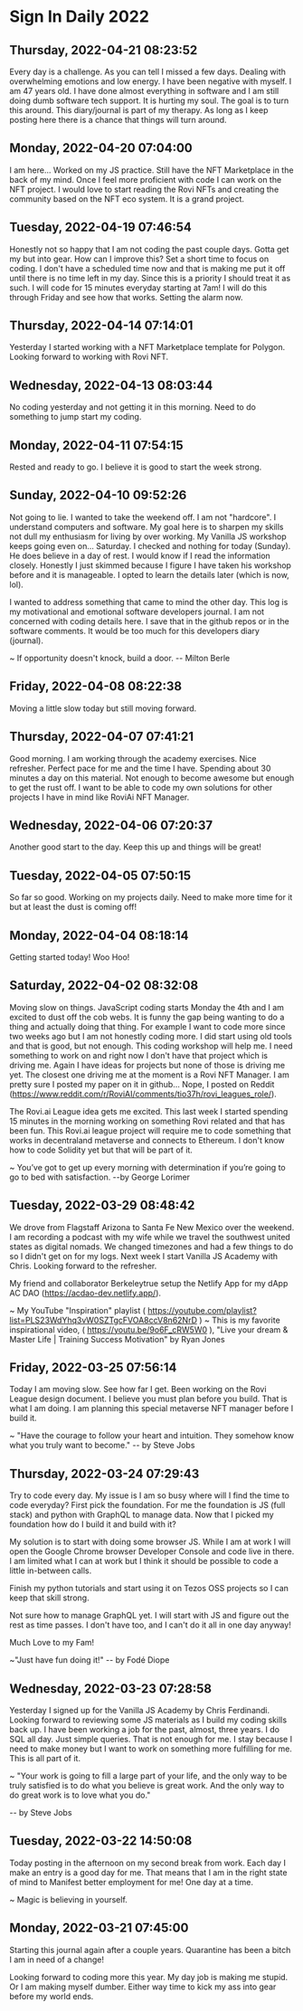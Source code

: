 # Sign In Daily 2022

## Thursday, 2022-04-21 08:23:52

Every day is a challenge. As you can tell I missed a few days. Dealing with overwhelming emotions and low energy. I have been negative with myself. I am 47 years old. I have done almost everything in software and I am still doing dumb software tech support. It is hurting my soul. The goal is to turn this around. This diary/journal is part of my therapy. As long as I keep posting here there is a chance that things will turn around.

## Monday, 2022-04-20 07:04:00

I am here... Worked on my JS practice. Still have the NFT Marketplace in the back of my mind. Once I feel more proficient with code I can work on the NFT project. I would love to start reading the Rovi NFTs and creating the community based on the NFT eco system. It is a grand project.

## Tuesday, 2022-04-19 07:46:54

Honestly not so happy that I am not coding the past couple days. Gotta get my but into gear. How can I improve this? Set a short time to focus on coding. I don't have a scheduled time now and that is making me put it off until there is no time left in my day. Since this is a priority I should treat it as such. I will code for 15 minutes everyday starting at 7am! I will do this through Friday and see how that works. Setting the alarm now.

## Thursday, 2022-04-14 07:14:01

Yesterday I started working with a NFT Marketplace template for Polygon. Looking forward to working with Rovi NFT.

## Wednesday, 2022-04-13 08:03:44

No coding yesterday and not getting it in this morning. Need to do something to jump start my coding.

## Monday, 2022-04-11 07:54:15

Rested and ready to go. I believe it is good to start the week strong.

## Sunday, 2022-04-10 09:52:26

Not going to lie. I wanted to take the weekend off. I am not "hardcore". I understand computers and software. My goal here is to sharpen my skills not dull my enthusiasm for living by over working. My Vanilla JS workshop keeps going even on... Saturday. I checked and nothing for today (Sunday). He does believe in a day of rest. I would know if I read the information closely. Honestly I just skimmed because I figure I have taken his workshop before and it is manageable. I opted to learn the details later (which is now, lol).

I wanted to address something that came to mind the other day. This log is my motivational and emotional software developers journal. I am not concerned with coding details here. I save that in the github repos or in the software comments. It would be too much for this developers diary (journal).

~ If opportunity doesn't knock, build a door.
-- Milton Berle

## Friday, 2022-04-08 08:22:38

Moving a little slow today but still moving forward.

## Thursday, 2022-04-07 07:41:21

Good morning. I am working through the academy exercises. Nice refresher. Perfect pace for me and the time I have. Spending about 30 minutes a day on this material. Not enough to become awesome but enough to get the rust off. I want to be able to code my own solutions for other projects I have in mind like RoviAi NFT Manager.

## Wednesday, 2022-04-06 07:20:37

Another good start to the day. Keep this up and things will be great!

## Tuesday, 2022-04-05 07:50:15

So far so good. Working on my projects daily. Need to make more time for it but at least the dust is coming off!

## Monday, 2022-04-04 08:18:14

Getting started today! Woo Hoo!

## Saturday, 2022-04-02 08:32:08

Moving slow on things. JavaScript coding starts Monday the 4th and I am excited to dust off the cob webs. It is funny the gap being wanting to do a thing and actually doing that thing. For example I want to code more since two weeks ago but I am not honestly coding more. I did start using old tools and that is good, but not enough. This coding workshop will help me. I need something to work on and right now I don't have that project which is driving me. Again I have ideas for projects but none of those is driving me yet. The closest one driving me at the moment is a Rovi NFT Manager. I am pretty sure I posted my paper on it in github... Nope, I posted on Reddit (https://www.reddit.com/r/RoviAI/comments/tio37h/rovi_leagues_role/). 

The Rovi.ai League idea gets me excited. This last week I started spending 15 minutes in the morning working on something Rovi related and that has been fun. This Rovi.ai league project will require me to code something that works in decentraland metaverse and connects to Ethereum. I don't know how to code Solidity yet but that will be part of it.

~ You’ve got to get up every morning with determination if you’re going to go to bed with satisfaction.
--by George Lorimer

## Tuesday, 2022-03-29 08:48:42

We drove from Flagstaff Arizona to Santa Fe New Mexico over the weekend. I am recording a podcast with my wife while we travel the southwest united states as digital nomads. We changed timezones and had a few things to do so I didn't get on for my logs. Next week I start Vanilla JS Academy with Chris. Looking forward to the refresher.

My friend and collaborator Berkeleytrue setup the Netlify App for my dApp AC DAO (https://acdao-dev.netlify.app/). 

~ My YouTube "Inspiration" playlist ( https://youtube.com/playlist?list=PLS23WdYhq3vW0SZTgcFVOA8ccV8n62NrD )
~ This is my favorite inspirational video, ( https://youtu.be/9o6F_cRW5W0 ), "Live your dream & Master Life | Training Success Motivation" by Ryan Jones

## Friday, 2022-03-25 07:56:14

Today I am moving slow. See how far I get. Been working on the Rovi League design document. I believe you must plan before you build. That is what I am doing. I am planning this special metaverse NFT manager before I build it.

~ "Have the courage to follow your heart and intuition. They somehow know what you truly want to become."
-- by Steve Jobs

## Thursday, 2022-03-24 07:29:43

Try to code every day. My issue is I am so busy where will I find the time to code everyday? First pick the foundation. For me the foundation is JS (full stack) and python with GraphQL to manage data. Now that I picked my foundation how do I build it and build with it?

My solution is to start with doing some browser JS. While I am at work I will open the Google Chrome browser Developer Console and code live in there. I am limited what I can at work but I think it should be possible to code a little in-between calls.

Finish my python tutorials and start using it on Tezos OSS projects so I can keep that skill strong.

Not sure how to manage GraphQL yet. I will start with JS and figure out the rest as time passes. I don't have too, and I can't do it all in one day anyway!

Much Love to my Fam!

~"Just have fun doing it!" 
-- by Fodé Diope

## Wednesday, 2022-03-23 07:28:58

Yesterday I signed up for the Vanilla JS Academy by Chris Ferdinandi. Looking forward to reviewing some JS materials as I build my coding skills back up. I have been working a job for the past, almost, three years. I do SQL all day. Just simple queries. That is not enough for me. I stay because I need to make money but I want to work on something more fulfilling for me. This is all part of it.

~ "Your work is going to fill a large part of your life, and the only way to be truly satisfied is to do what you believe is great work. And the only way to do great work is to love what you do."

-- by Steve Jobs
## Tuesday, 2022-03-22 14:50:08

Today posting in the afternoon on my second break from work. Each day I make an entry is a good day for me. That means that I am in the right state of mind to Manifest better employment for me! One day at a time.

~ Magic is believing in yourself.

## Monday, 2022-03-21 07:45:00

Starting this journal again after a couple years. Quarantine has been a bitch I am in need of a change!

Looking forward to coding more this year. My day job is making me stupid. Or I am making myself dumber. Either way time to kick my ass into gear before my world ends.
